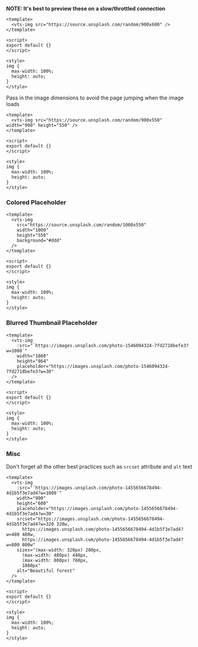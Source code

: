 **NOTE: It's best to preview these on a slow/throttled connection**

```vue
<template>
  <vts-img src="https://source.unsplash.com/random/900x600" />
</template>

<script>
export default {}
</script>

<style>
img {
  max-width: 100%;
  height: auto;
}
</style>
```

Pass in the image dimensions to avoid the page jumping when the image loads

```vue
<template>
  <vts-img src="https://source.unsplash.com/random/900x550" width="900" height="550" />
</template>

<script>
export default {}
</script>

<style>
img {
  max-width: 100%;
  height: auto;
}
</style>
```

### Colored Placeholder

```vue
<template>
  <vts-img
    src="https://source.unsplash.com/random/1000x550"
    width="1000"
    height="550"
    background="#ddd"
  />
</template>

<script>
export default {}
</script>

<style>
img {
  max-width: 100%;
  height: auto;
}
</style>
```

### Blurred Thumbnail Placeholder

```vue
<template>
  <vts-img
    :src="`https://images.unsplash.com/photo-1546094324-7fd2718befe3?w=1080`"
    width="1080"
    height="864"
    placeholder="https://images.unsplash.com/photo-1546094324-7fd2718befe3?w=30"
  />
</template>

<script>
export default {}
</script>

<style>
img {
  max-width: 100%;
  height: auto;
}
</style>
```

### Misc

Don't forget all the other best practices such as `srcset` attribute and `alt` text

```vue
<template>
  <vts-img
    :src="`https://images.unsplash.com/photo-1455656678494-4d1b5f3e7ad4?w=1080`"
    width="900"
    height="600"
    placeholder="https://images.unsplash.com/photo-1455656678494-4d1b5f3e7ad4?w=30"
    srcset="https://images.unsplash.com/photo-1455656678494-4d1b5f3e7ad4?w=320 320w,
      https://images.unsplash.com/photo-1455656678494-4d1b5f3e7ad4?w=480 480w,
      https://images.unsplash.com/photo-1455656678494-4d1b5f3e7ad4?w=800 800w"
    sizes="(max-width: 320px) 280px,
      (max-width: 480px) 440px,
      (max-width: 800px) 760px,
      1080px"
    alt="Beautiful forest"
  />
</template>

<script>
export default {}
</script>

<style>
img {
  max-width: 100%;
  height: auto;
}
</style>
```
